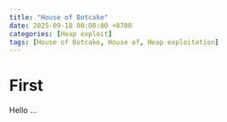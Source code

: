 ```yaml
---
title: "House of Botcake"
date: 2025-09-18 00:00:00 +0700
categories: [Heap exploit]
tags: [House of Botcake, House of, Heap exploitation]
---
```

# First 
Hello ... 